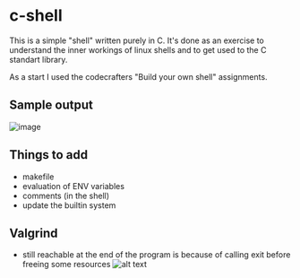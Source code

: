 # c-shell
This is a simple "shell" written purely in C. It's done as an exercise to understand the inner workings of linux shells and to get used to the C standart library.

As a start I used the codecrafters "Build your own shell" assignments.

## Sample output
![image](https://media.discordapp.net/attachments/1050335491830063124/1249293344476233818/shellc.png?ex=6666c698&is=66657518&hm=54380b83d8faf3207bd0a96f3b894d042805d6605a7f0b782a16225382344878&=&format=webp&quality=lossless)

## Things to add
- makefile
- evaluation of ENV variables
- comments (in the shell)
- update the builtin system


## Valgrind
- still reachable at the end of the program is because of calling exit before freeing some resources
![alt text](./img/image.png)